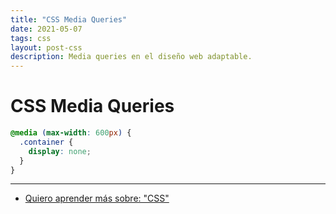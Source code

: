 ```yaml
---
title: "CSS Media Queries"
date: 2021-05-07
tags: css
layout: post-css
description: Media queries en el diseño web adaptable.
---
```


# CSS Media Queries

````css
@media (max-width: 600px) {
  .container {
    display: none;
  }
}
````

***

- [Quiero aprender más sobre: "CSS"](../00/css)
